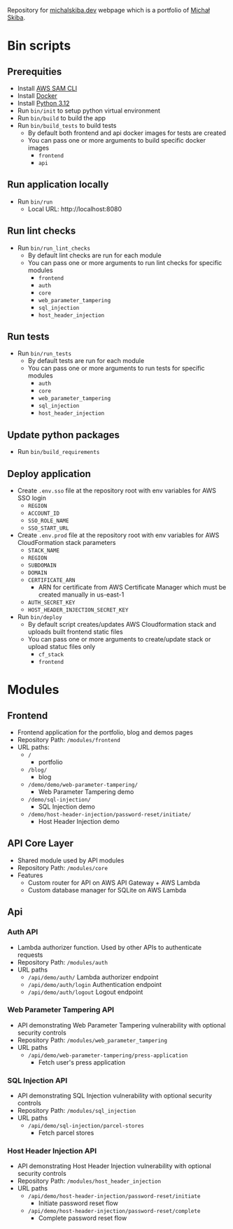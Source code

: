 Repository for [michalskiba.dev](https://michalskiba.dev/) webpage which is a portfolio of [Michał Skiba](https://www.linkedin.com/in/michal-skiba-dev/).

# Bin scripts

## Prerequities

- Install [AWS SAM CLI](https://docs.aws.amazon.com/serverless-application-model/latest/developerguide/install-sam-cli.html)
- Install [Docker](https://docs.docker.com/get-docker/)
- Install [Python 3.12](https://www.python.org/downloads/release/python-3120/)
- Run `bin/init` to setup python virtual environment
- Run `bin/build` to build the app
- Run `bin/build_tests` to build tests
    - By default both frontend and api docker images for tests are created
    - You can pass one or more arguments to build specific docker images
        - `frontend`
        - `api`


## Run application locally

- Run `bin/run`
    - Local URL: http://localhost:8080

## Run lint checks

- Run `bin/run_lint_checks`
    - By default lint checks are run for each module
    - You can pass one or more arguments to run lint checks for specific modules
        - `frontend`
        - `auth`
        - `core`
        - `web_parameter_tampering`
        - `sql_injection`
        - `host_header_injection`

## Run tests

- Run `bin/run_tests`
    - By default tests are run for each module
    - You can pass one or more arguments to run tests for specific modules
        - `auth`
        - `core`
        - `web_parameter_tampering`
        - `sql_injection`
        - `host_header_injection`

## Update python packages

- Run `bin/build_requirements`

## Deploy application

- Create `.env.sso` file at the repository root with env variables for AWS SSO login
    - `REGION`
    - `ACCOUNT_ID`
    - `SSO_ROLE_NAME`
    - `SSO_START_URL`
- Create `.env.prod` file at the repository root with env variables for AWS CloudFormation stack parameters
    - `STACK_NAME`
    - `REGION`
    - `SUBDOMAIN`
    - `DOMAIN`
    - `CERTIFICATE_ARN`
        - ARN for certificate from AWS Certificate Manager which must be created manually in us-east-1
    - `AUTH_SECRET_KEY`
    - `HOST_HEADER_INJECTION_SECRET_KEY`
- Run `bin/deploy`
    - By default script creates/updates AWS Cloudformation stack and uploads built frontend static files
    - You can pass one or more arguments to create/update stack or upload statuc files only
        - `cf_stack`
        - `frontend`

# Modules

## Frontend
- Frontend application for the portfolio, blog and demos pages
- Repository Path: `/modules/frontend`
- URL paths:
    - `/`
        - portfolio
    - `/blog/`
        - blog
    - `/demo/demo/web-parameter-tampering/`
        - Web Parameter Tampering demo
    - `/demo/sql-injection/`
        - SQL Injection demo
    - `/demo/host-header-injection/password-reset/initiate/`
        - Host Header Injection demo


## API Core Layer

- Shared module used by API modules
- Repository Path: `/modules/core`
- Features
    - Custom router for API on AWS API Gateway + AWS Lambda
    - Custom database manager for SQLite on AWS Lambda

## Api

### Auth API
- Lambda authorizer function. Used by other APIs to authenticate requests
- Repository Path: `/modules/auth`
- URL paths
    - `/api/demo/auth/`
        Lambda authorizer endpoint
    - `/api/demo/auth/login`
        Authentication endpoint
    - `/api/demo/auth/logout`
        Logout endpoint

### Web Parameter Tampering API
- API demonstrating Web Parameter Tampering vulnerability with optional security controls
- Repository Path: `/modules/web_parameter_tampering`
- URL paths
    - `/api/demo/web-parameter-tampering/press-application`
        - Fetch user's press application

### SQL Injection API
- API demonstrating SQL Injection vulnerability with optional security controls
- Repository Path: `/modules/sql_injection`
- URL paths
    - `/api/demo/sql-injection/parcel-stores`
        - Fetch parcel stores


### Host Header Injection API
- API demonstrating Host Header Injection vulnerability with optional security controls
- Repository Path: `/modules/host_header_injection`
- URL paths
    - `/api/demo/host-header-injection/password-reset/initiate`
        - Initiate password reset flow
    - `/api/demo/host-header-injection/password-reset/complete`
        - Complete password reset flow

